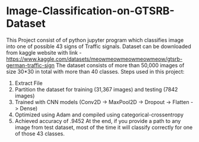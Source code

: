 # Image-Classification-on-GTSRB-Dataset
This Project consist of of python jupyter program which classifies image into one of possible 43 signs of Traffic signals.
Dataset can be downloaded from kaggle website with link - https://www.kaggle.com/datasets/meowmeowmeowmeowmeow/gtsrb-german-traffic-sign
The dataset consists of more than 50,000 images of size 30*30 in total with more than 40 classes.
Steps used in this project:
1. Extract File
2. Partition the dataset for training (31,367 images) and testing (7842 images)
3. Trained with CNN models (Conv2D -> MaxPool2D -> Dropout -> Flatten -> Dense)
4. Optimized using Adam and compiled using categorical-crossentropy
5. Achieved accuracy of .9452
At the end, if you provide a path to any image from test dataset, most of the time it will classify correctly for one of those 43 classes.
